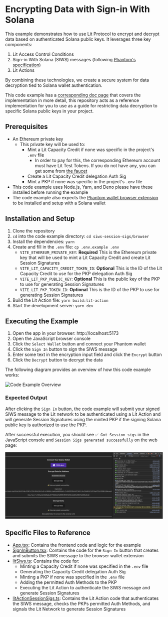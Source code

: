 # Encrypting Data with Sign-in With Solana

This example demonstrates how to use Lit Protocol to encrypt and decrypt data based on authenticated Solana public keys. It leverages three key components:

1. Lit Access Control Conditions
2. Sign-in With Solana (SIWS) messages (following [Phantom's specification](https://github.com/phantom/sign-in-with-solana/tree/main))
3. Lit Actions

By combining these technologies, we create a secure system for data decryption tied to Solana wallet authentication.

This code example has a [corresponding doc page](https://developer.litprotocol.com/sdk/access-control/solana/siws-encryption) that covers the implementation in more detail, this repository acts as a reference implementation for you to use as a guide for restricting data decryption to specific Solana public keys in your project.

## Prerequisites

- An Ethereum private key
  - This private key will be used to:
    - Mint a Lit Capacity Credit if none was specific in the project's `.env` file
      - In order to pay for this, the corresponding Ethereum account must have Lit Test Tokens. If you do not have any, you can get some from [the faucet](https://chronicle-yellowstone-faucet.getlit.dev/)
    - Create a Lit Capacity Credit delegation Auth Sig
    - Mint a PKP if none was specific in the project's `.env` file
- This code example uses Node.js, Yarn, and Deno please have these installed before running the example
- The code example also expects the [Phantom wallet browser extension](https://chromewebstore.google.com/detail/phantom/bfnaelmomeimhlpmgjnjophhpkkoljpa?hl=en) to be installed and setup with a Solana wallet

## Installation and Setup

1. Clone the repository
2. `cd` into the code example directory: `cd siws-session-sigs/browser`
3. Install the dependencies: `yarn`
4. Create and fill in the `.env` file: `cp .env.example .env`
   - `VITE_ETHEREUM_PRIVATE_KEY`: **Required** This is the Ethereum private key that will be used to mint a Lit Capacity Credit and create Lit Session Signatures
   - `VITE_LIT_CAPACITY_CREDIT_TOKEN_ID`: **Optional** This is the ID of the Lit Capacity Credit to use for the PKP delegation Auth Sig
   - `VITE_LIT_PKP_PUBLIC_KEY`: **Optional** This is the public key of the PKP to use for generating Session Signatures
   - `VITE_LIT_PKP_TOKEN_ID`: **Optional** This is the ID of the PKP to use for generating Session Signatures
5. Build the Lit Action file: `yarn build:lit-action`
6. Start the development server: `yarn dev`

## Executing the Example

1. Open the app in your browser: http://localhost:5173
2. Open the JavaScript browser console
3. Click the `Select Wallet` button and connect your Phantom wallet
4. Click the `Sign In` button to sign the SIWS message
5. Enter some text in the encryption input field and click the `Encrypt` button
6. Click the `Decrypt` button to decrypt the data

The following diagram provides an overview of how this code example works:

![Code Example Overview](./src/assets/siws-session-signatures.png)

### Expected Output

After clicking the `Sign In` button, the code example will submit your signed SIWS message to the Lit network to be authenticated using a Lit Action and will generate Session Signatures using the minted PKP if the signing Solana public key is authorized to use the PKP.

After successful execution, you should see `✅ Got Session sigs` in the JavaScript console and `Session Sigs generated successfully` on the web page:

![Successful execution](./src/assets/successful-execution.png)

## Specific Files to Reference

- [App.tsx](./src/App.tsx): Contains the frontend code and logic for the example
- [SignInButton.tsx](./src/SignInButton.tsx): Contains the code for the `Sign In` button that creates and submits the SIWS message to the browser wallet extension
- [litSiws.ts](./src/litSiws.ts): Contains the code for:
  - Minting a Capacity Credit if none was specified in the `.env` file
  - Generating the Capacity Credit delegation Auth Sig
  - Minting a PKP if none was specified in the `.env` file
  - Adding the permitted Auth Methods to the PKP
  - Executing the Lit Action to authenticate the SIWS message and generate Session Signatures
- [litActionSessionSigs.ts](./src/litActionSessionSigs.ts): Contains the Lit Action code that authenticates the SIWS message, checks the PKPs permitted Auth Methods, and signals the Lit Network to generate Session Signatures
